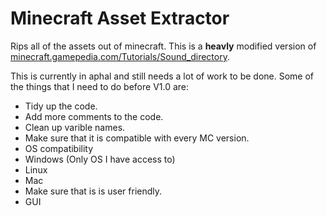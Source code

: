 # Minecraft Asset Extractor
Rips all of the assets out of minecraft. This is a **heavly** modified version of [minecraft.gamepedia.com/Tutorials/Sound_directory](https://minecraft.gamepedia.com/Tutorials/Sound_directory).

This is currently in aphal and still needs a lot of work to be done. Some of the things that I need to do before V1.0 are:
- Tidy up the code.
 - Add more comments to the code.
 - Clean up varible names.
- Make sure that it is compatible with every MC version.
- OS compatibility
 - Windows (Only OS I have access to)
 - Linux
 - Mac
- Make sure that is is user friendly.
 - GUI